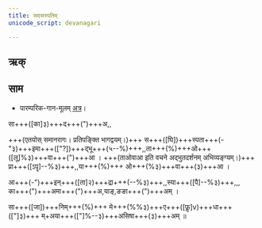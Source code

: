 ```yaml
---
title: सदसस्पतिम्  
unicode_script: devanagari  

---
```


## ऋक्

<div class="js_include" url="/vedAH_Rk/shAkalam/saMhitA/vishvAsa-prastutiH/01/018/06_sadasaspatimadbhutaM_priyamindrasya.md"  newLevelForH1="3" includeTitle="true"> </div>  



## साम

- पारम्परिक-गान-मूलम् [अत्र](https://archive.org/stream/sAmaveda-jaiminIya-paravastu-paramparA-docs/VIVAAHA%20UPANAYANA%20SAAMAANI%23mode/1up&sa=D&ust=1542425956398000)।
<div class="audioEmbed"  caption="रामानुजार्यः 1974 " src="https://archive
.org/download/jaiminIya-sAma-gAna-paravastu-tradition-rAmAnuja/sadas.mp3"></div>
<div class="audioEmbed"  caption="गोपालार्यः 2015  " src="https://archive
.org/download/jaiminIya-sAma-gAna-paravastu-tradition-gopAla-2015/sadas.mp3"></div>
<div class="audioEmbed"  caption="गोपाल-विश्वासयोर् अनुवचनम् 2018 1x" src="https://archive
.org/download/jaiminIya-sAma-gAna-paravastu-tradition-anuvachanam-gopAla-vishvAsa-2018/sadas.mp3"></div>
<div class="audioEmbed"  caption="गोपाल-विश्वासयोर् अनुवचनम् 2018 1.5x" src="https://archive
.org/download/jaiminIya-sAma-gAna-paravastu-tradition-anuvachanam-gopAla-vishvAsa-2018-150p-speed/sadas.mp3"></div>
<div class="audioEmbed"  caption="गोपालपवनयोर् अनुवचनम् 2015 1x" src="https://archive
.org/download/jaiminIya-sAma-gAna-paravastu-tradition-anuvachanam-gopAla-pavana-2015/sadas.mp3"></div>
<div class="audioEmbed"  caption="गोपालपवनयोर् अनुवचनम् 2015 1.5x" src="https://archive
.org/download/jaiminIya-sAma-gAna-paravastu-tradition-anuvachanam-gopAla-pavana-2015-150p-speed/sadas.mp3"></div>

सा+++([का]३)+++द+++(")+++अ,,  

+++(एतयोस् समानरागः। प्रतिपङ्क्ति भागद्वयम्।)+++
स+++([घि])+++स्पता+++(-"३)+++इमा+++(["?])+++द्भू+++(५--%)+++,,ता+++(%)+++ओ+++([लू]%३)+++वा+++(")+++आ । +++(ताओवाआ इति वचने अद्भुतदर्शनम् अभिव्यङ्ग्यम्।)+++  
प्रा+++([ऽपॄ]--%३)+++,,या+++(%)+++ ओ+++(%३)+++वा+++(३)+++आ ।

आ+++(-")+++इन्+++([ता]२)+++द्रा+++(--%३)+++,,स्या+++([पै]--%३)+++,,,  
का+++(")+++अमा+++(")+++अ,याङ्,ङङा+++(")+++अम् ।

सा+++([जा])+++निम्+++(%)+++ मे+++(%%३)+++ए+++([फॢ]v)+++धा+++(["]३)+++ म्+अया+++(["]%--३)+++असिषा+++(३)+++अम् ॥
